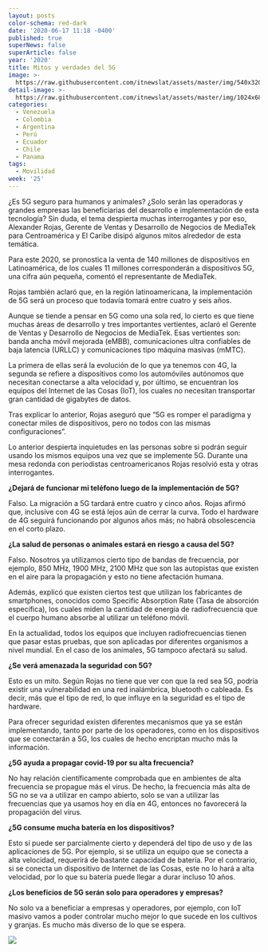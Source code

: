 ```yaml
---
layout: posts
color-schema: red-dark
date: '2020-06-17 11:18 -0400'
published: true
superNews: false
superArticle: false
year: '2020'
title: Mitos y verdades del 5G
image: >-
  https://raw.githubusercontent.com/itnewslat/assets/master/img/540x320/Mitos-5G-p.jpg
detail-image: >-
  https://raw.githubusercontent.com/itnewslat/assets/master/img/1024x680/Mitos-5G-g.jpg
categories:
  - Venezuela
  - Colombia
  - Argentina
  - Perú
  - Ecuador
  - Chile
  - Panama
tags:
  - Movilidad
week: '25'
---
```

¿Es 5G seguro para humanos y animales? ¿Solo serán las operadoras y grandes empresas las beneficiarias del desarrollo e implementación de esta tecnología? Sin duda, el tema despierta muchas interrogantes y por eso, Alexander Rojas, Gerente de Ventas y Desarrollo de Negocios de MediaTek para Centroamérica y El Caribe disipó algunos mitos alrededor de esta temática.

Para este 2020, se pronostica la venta de 140 millones de dispositivos en Latinoamérica, de los cuales 11 millones corresponderán a dispositivos 5G, una cifra aún pequeña, comentó el representante de MediaTek.

Rojas también aclaró que, en la región latinoamericana, la implementación de 5G será un proceso que todavía tomará entre cuatro y seis años.

Aunque se tiende a pensar en 5G como una sola red, lo cierto es que tiene muchas áreas de desarrollo y tres importantes vertientes, aclaró el Gerente de Ventas y Desarrollo de Negocios de MediaTek. Esas vertientes son: banda ancha móvil mejorada (eMBB), comunicaciones ultra confiables de baja latencia (URLLC) y comunicaciones tipo máquina masivas (mMTC).

La primera de ellas será la evolución de lo que ya tenemos con 4G, la segunda se refiere a dispositivos como los automóviles autónomos que necesitan conectarse a alta velocidad y, por último, se encuentran los equipos del Internet de las Cosas (IoT), los cuales no necesitan transportar gran cantidad de gigabytes de datos.

Tras explicar lo anterior, Rojas aseguró que “5G es romper el paradigma y conectar miles de dispositivos, pero no todos con las mismas configuraciones”. 

Lo anterior despierta inquietudes en las personas sobre si podrán seguir usando los mismos equipos una vez que se implemente 5G. Durante una mesa redonda con periodistas centroamericanos Rojas resolvió esta y otras interrogantes.

**¿Dejará de funcionar mi teléfono luego de la implementación de 5G?**

Falso. La migración a 5G tardará entre cuatro y cinco años. Rojas afirmó que, inclusive con 4G se está lejos aún de cerrar la curva. Todo el hardware de 4G seguirá funcionando por algunos años más; no habrá obsolescencia en el corto plazo.

**¿La salud de personas o animales estará en riesgo a causa del 5G?**

Falso. Nosotros ya utilizamos cierto tipo de bandas de frecuencia, por ejemplo, 850 MHz, 1900 MHz, 2100 MHz que son las autopistas que existen en el aire para la propagación y esto no tiene afectación humana.

Además, explicó que existen ciertos test que utilizan los fabricantes de smartphones, conocidos como Specific Absorption Rate (Tasa de absorción específica), los cuales miden la cantidad de energía de radiofrecuencia que el cuerpo humano absorbe al utilizar un teléfono móvil.

En la actualidad, todos los equipos que incluyen radiofrecuencias tienen que pasar estas pruebas, que son aplicadas por diferentes organismos a nivel mundial. En el caso de los animales, 5G tampoco afectará su salud.

**¿Se verá amenazada la seguridad con 5G?**

Esto es un mito. Según Rojas no tiene que ver con que la red sea 5G, podría existir una vulnerabilidad en una red inalámbrica, bluetooth o cableada. Es decir, más que el tipo de red, lo que influye en la seguridad es el tipo de hardware. 

Para ofrecer seguridad existen diferentes mecanismos que ya se están implementando, tanto por parte de los operadores, como en los dispositivos que se conectarán a 5G, los cuales de hecho encriptan mucho más la información.

**¿5G ayuda a propagar covid-19 por su alta frecuencia?**

No hay relación científicamente comprobada que en ambientes de alta frecuencia se propague más el virus. De hecho, la frecuencia más alta de 5G no se va a utilizar en campo abierto, solo se van a utilizar las frecuencias que ya usamos hoy en día en 4G, entonces no favorecerá la propagación del virus.

**¿5G consume mucha batería en los dispositivos?**

Esto sí puede ser parcialmente cierto y dependerá del tipo de uso y de las aplicaciones de 5G.
Por ejemplo, si se utiliza un equipo que se conecta a alta velocidad, requerirá de bastante capacidad de batería. Por el contrario, si se conecta un dispositivo de Internet de las Cosas, este no lo hará a alta velocidad, por lo que su batería puede llegar a durar incluso 10 años. 

**¿Los beneficios de 5G serán solo para operadores y empresas?**

No solo va a beneficiar a empresas y operadores, por ejemplo, con IoT masivo vamos a poder controlar mucho mejor lo que sucede en los cultivos y granjas. Es mucho más diverso de lo que se espera.

<img src="https://tracker.metricool.com/c3po.jpg?hash=56f88a41e39ab42c063cc51676587a04"/>
